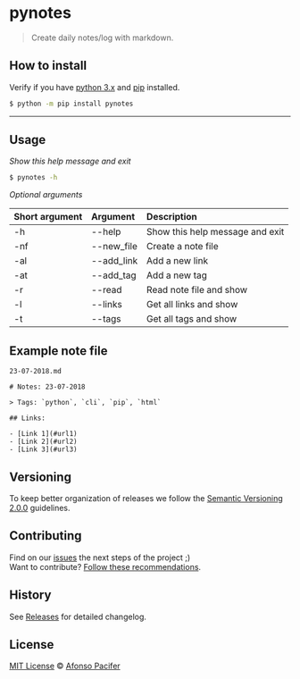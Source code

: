 # pynotes

> Create daily notes/log with markdown.

## How to install

Verify if you have [python 3.x](https://www.python.org/downloads/) and [pip](https://pypi.org/project/pip/) installed.

```sh
$ python -m pip install pynotes
```

<hr>

## Usage

*Show this help message and exit*

```sh
$ pynotes -h
```

*Optional arguments*

Short argument | Argument      | Description  |
:------------  | :-----------  | :----------- |
-h             | --help        | Show this help message and exit
-nf            | --new_file    | Create a note file
-al            | --add_link    | Add a new link
-at            | --add_tag     | Add a new tag
-r             | --read        | Read note file and show
-l             | --links       | Get all links and show
-t             | --tags        | Get all tags and show

## Example note file

`23-07-2018.md`

```
# Notes: 23-07-2018

> Tags: `python`, `cli`, `pip`, `html`

## Links:

- [Link 1](#url1)
- [Link 2](#url2)
- [Link 3](#url3)
```

## Versioning

To keep better organization of releases we follow the [Semantic Versioning 2.0.0](http://semver.org/) guidelines.

## Contributing

Find on our [issues](https://github.com/afonsopacifer/pynotes/issues/) the next steps of the project ;)
<br>
Want to contribute? [Follow these recommendations](https://github.com/afonsopacifer/pynotes/blob/master/CONTRIBUTING.md).

## History

See [Releases](https://github.com/afonsopacifer/pynotes/releases) for detailed changelog.

## License

[MIT License](https://github.com/afonsopacifer/pynotes/blob/master/LICENSE.md) © [Afonso Pacifer](https://afonsopacifer.github.io/)